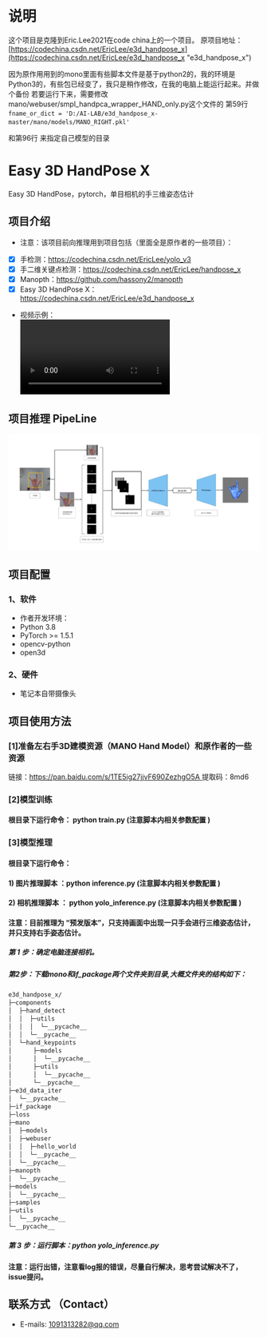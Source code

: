 # **说明**
这个项目是克隆到Eric.Lee2021在code china上的一个项目。
原项目地址：[https://codechina.csdn.net/EricLee/e3d_handpose_x](https://codechina.csdn.net/EricLee/e3d_handpose_x "e3d_handpose_x")


因为原作用用到的mono里面有些脚本文件是基于python2的，我的环境是Python3的，有些包已经变了，我只是稍作修改，在我的电脑上能运行起来。并做个备份
若要运行下来，需要修改mano/webuser/smpl_handpca_wrapper_HAND_only.py这个文件的
第59行
    `fname_or_dict = 'D:/AI-LAB/e3d_handpose_x-master/mano/models/MANO_RIGHT.pkl'`

和第96行
来指定自己模型的目录
# Easy 3D HandPose X  
Easy 3D HandPose，pytorch，单目相机的手三维姿态估计

## 项目介绍   
* 注意：该项目前向推理用到项目包括（里面全是原作者的一些项目）：  
- [x] 手检测：https://codechina.csdn.net/EricLee/yolo_v3
- [x] 手二维关键点检测：https://codechina.csdn.net/EricLee/handpose_x
- [x] Manopth：https://github.com/hassony2/manopth
- [x] Easy 3D HandPose X：https://codechina.csdn.net/EricLee/e3d_handpose_x

* 视频示例：  
 ![video](https://github.com/BiggerBinBin/e3d_handpose_x-master/blob/master/samples/%E8%A7%86%E9%A2%91.mp4)    
    
## 项目推理 PipeLine
 ![pipeline](https://github.com/BiggerBinBin/e3d_handpose_x-master/blob/master/samples/e3d.jpg)  
## 项目配置  
### 1、软件  
* 作者开发环境：  
* Python 3.8  
* PyTorch >= 1.5.1  
* opencv-python  
* open3d  
### 2、硬件  
* 笔记本自带摄像头

## 项目使用方法  
### [1]准备左右手3D建模资源（MANO Hand Model）和原作者的一些资源  
链接：[https://pan.baidu.com/s/1TE5ig27jjvF690ZezhgO5A ](https://pan.baidu.com/s/1TE5ig27jjvF690ZezhgO5A )
提取码：8md6 
### [2]模型训练  
#### 根目录下运行命令： python train.py       (注意脚本内相关参数配置 )   

### [3]模型推理  
#### 根目录下运行命令：
#### 1) 图片推理脚本 ：python inference.py        (注意脚本内相关参数配置 )

#### 2) 相机推理脚本 ： python yolo_inference.py        (注意脚本内相关参数配置 )  
####    注意：目前推理为 “预发版本”，只支持画面中出现一只手会进行三维姿态估计，并只支持右手姿态估计。   

#####    第 1 步：确定电脑连接相机。
#####	第2步：下载mono和if_package两个文件夹到目录,大概文件夹的结构如下：
```
e3d_handpose_x/
├─components
│  ├─hand_detect
│  │  ├─utils
│  │  │  └─__pycache__
│  │  └─__pycache__
│  └─hand_keypoints
│      ├─models
│      │  └─__pycache__
│      ├─utils
│      │  └─__pycache__
│      └─__pycache__
├─e3d_data_iter
│  └─__pycache__
├─if_package
├─loss
├─mano
│  ├─models
│  ├─webuser
│  │  ├─hello_world
│  │  └─__pycache__
│  └─__pycache__
├─manopth
│  └─__pycache__
├─models
│  └─__pycache__
├─samples
├─utils
│  └─__pycache__
└─__pycache__
```
#####   第 3 步：运行脚本：python yolo_inference.py
####   注意：运行出错，注意看log报的错误，尽量自行解决，思考尝试解决不了，issue提问。

## 联系方式 （Contact）  
* E-mails: 1091313282@qq.com   
